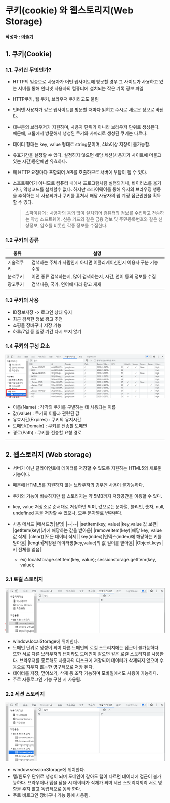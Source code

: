 
# 쿠키(cookie) 와 웹스토리지(Web Storage)

#### 작성자 : [이슬기](https://github.com/abcabcp)




## 1. 쿠키(Cookie)

### 1.1. 쿠키란 무엇인가?
- HTTP의 일종으로 사용자가 어떤 웹사이트에 방문할 경우 그 사이트가 사용하고 있는 서버를 통해 인터넷 사용자의 컴퓨터에 설치되는 작은 기록 정보 파일
- HTTP쿠키, 웹 쿠키, 브라우저 쿠키라고도 불림
- 인터넷 사용자가 같은 웹사이트를 방문할 때마다 읽히고 수시로 새로운 정보로 바뀐다.
- 대부분의 브라우저가 지원하며, 사용자 단위가 아니라 브라우저 단위로 생성된다. 때문에, 크롬에서 방문해서 생성된 쿠키와 사파리로 생성된 쿠키는 다르다.
- 데이터 형태는 key, value 형태로 string문이며, 4kb이상 저장이 불가능함.
- 유효기간을 설정할 수 있다. 설정하지 않으면 해당 세션(사용자가 사이트에 머물고 있는 시간)동안에만 유효하다.
- 매 HTTP 요청마다 포함되어 API를 호출하므로 서버에 부담이 될 수 있다.
- 소프트웨어가 아니므로 컴퓨터 내에서 프로그램처럼 실행되거나, 바이러스를 옮기거나, 악성코드를 설치할수 없다. 하지만 스파이웨어를 통해 유저의 브라우징 행동을 추적하는 데 사용되거나 쿠키를 훔쳐서 해당 사용자의 웹 계정 접근권한을 획득할 수 있다.
  
    > 스파이웨어 : 사용자의 동의 없이 설치되어 컴퓨터의 정보를 수집하고     전송하는 악성 소프트웨어. 신용 카드와 같은 금융 정보 및 주민등록번호와 같은 신상정보, 암호를 비롯한 각종 정보를 수집한다.

### 1.2 쿠키의 종류

|종류|설명|
|------|----------------------------------|
|기술적쿠키| 검색하는 주체가 사람인지 아니면 어플리케이션인지 이용자 구분 기능 수행|
|분석쿠키| 어떤 종류 검색하는지, 많이 검색하는지, 시간, 언어 등의 정보를 수집|
|광고쿠키|검색내용, 국가, 언어에 따라 광고 게재|

### 1.3 쿠키의 사용
- ID정보저장 -> 로그인 상태 유지
- 최근 검색한 정보 광고 추천
- 쇼핑몰 장바구니 저장 기능
- 하루/7일 등 일정 기간 다시 보지 않기

### 1.4 쿠키의 구성 요소
![쿠키](img/cookie1.png)
- 이름(Name) : 각각의 쿠키를 구별하는 데 사용되는 이름
- 값(value) : 쿠키의 이름과 관련된 값
- 유효시간(Expires) : 쿠키의 유지시간
- 도메인(Domain) : 쿠키를 전송할 도메인
- 경로(Path) : 쿠키를 전송할 요청 경로

--------------------------------------------------------

## 2. 웹스토리지 (Web storage)
- 서버가 아닌 클라이언트에 데이터를 저장할 수 있도록 지원하는 HTML5의 새로운 기능이다.
- 때문에 HTML5를 지원하지 않는 브라우저의 경우엔 사용이 불가능하다.
- 쿠키와 기능이 비슷하지만 웹 스토리지는 약 5MB까지 저장공간을 이용할 수 있다.
- key, value 저장소로 순서대로 저장하면 되며, 값으로는 문자열, 블리언, 숫자, null, undefined 등을 저장할 수 있으나, 모두 문자열로 변환된다. 
- 사용 메서드
    |메서드명|설명|
    |--|--|
    |setItem(key, value)|key,value 값 보관|
    |getItem(key)|키에 해당하는 값을 받아옴|
    |removeItem(key)|해당 key, value값 삭제|
    |clear()|모든 데이터 삭제|
    |key(index)|인덱스(index)에 해당하는 키를 받아옴|
    |length|저장된 데이터쌍(key,value)의 값 길이를 받아옴|
    |Object.keys| 키 전체를 얻음|

    - ex) localstorage.setItem(key, value); sessionstorage.getItem(key, value);


### 2.1 로컬 스토리지
 ![로컬스토리지](img/localstorage.png)
- window.localStorage에 위치힌다.
- 도메인 단위로 생성이 되며 다른 도메인의 로컬 스토리지에는 접근이 불가능하다. 또한 서로 다른 브라우저의 탭이라도 도메인이 같으면 같은 로컬 스토리지를 사용한다. 브라우저를 종료해도 사용자의 디스크에 저장되어 데이터가 삭제되지 않으며 수동으로 지우지 않는한 영구적으로 저장 된다.
- 데이터를 저장, 덮어쓰기, 삭제 등 조작 가능하며 모바일에서도 사용이 가능하다.
- 주로 자동로그인 기능 구현 시 사용됨.

### 2.2 세션 스토리지
![세션스토리지](img/sessionstorage.png)
- window.sessionStorage에 위치한다.
- 탭/윈도우 단위로 생성이 되며 도메인이 같아도 탭이 다르면 데이터에 접근이 불가능하다. 브라우저나 탭을 닫을 시 데이터가 삭제가 되며 세션 스토리지끼리 서로 영향을 주지 않고 독립적으로 동작 한다.
- 주로 비로그인 장바구니 기능 등에 사용됨.

